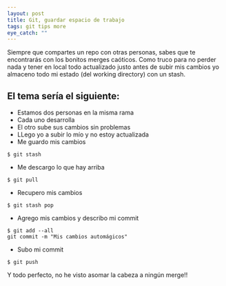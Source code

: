```yaml
---
layout: post
title: Git, guardar espacio de trabajo
tags: git tips more
eye_catch: ""
---
```


Siempre que compartes un repo con otras personas, sabes que te encontrarás con los bonitos merges caóticos.
Como truco para no perder nada y tener en local todo actualizado justo antes de subir mis cambios yo almaceno todo mi estado
 (del working directory) con un stash.

## El tema sería el siguiente:

* Estamos dos personas en la misma rama
* Cada uno desarrolla
* El otro sube sus cambios sin problemas
* LLego yo a subir lo mío y no estoy actualizada
* Me guardo mis cambios
 

```
$ git stash
```

* Me descargo lo que hay arriba

```
$ git pull
```

* Recupero mis cambios

```
$ git stash pop
```

* Agrego mis cambios y describo mi commit

```
$ git add --all
git commit -m "Mis cambios automágicos"
```

* Subo mi commit

```
$ git push
```

Y todo perfecto, no he visto asomar la cabeza a ningún merge!!
